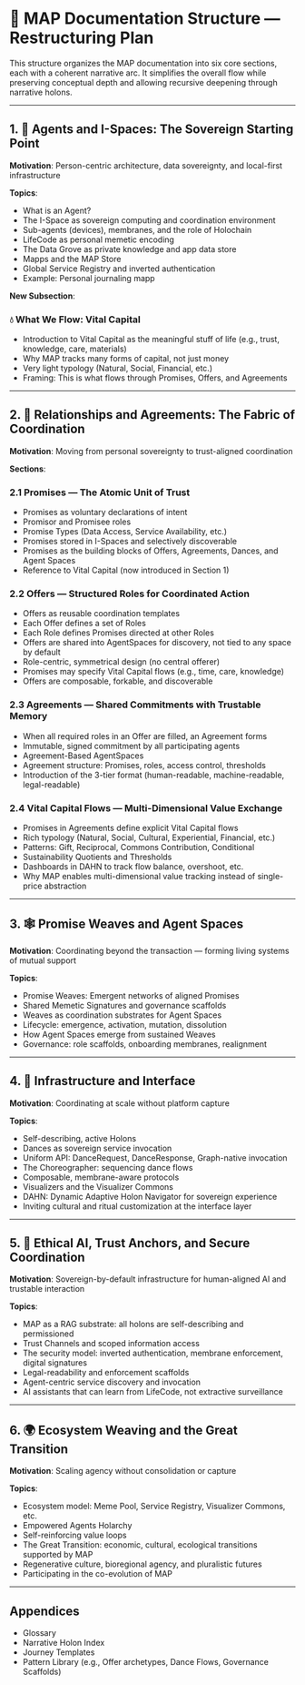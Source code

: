 # 🧭 MAP Documentation Structure — Restructuring Plan

This structure organizes the MAP documentation into six core sections, each with a coherent narrative arc. It simplifies the overall flow while preserving conceptual depth and allowing recursive deepening through narrative holons.

---

## 1. 🧍 Agents and I-Spaces: The Sovereign Starting Point

**Motivation**: Person-centric architecture, data sovereignty, and local-first infrastructure

**Topics**:
- What is an Agent?
- The I-Space as sovereign computing and coordination environment
- Sub-agents (devices), membranes, and the role of Holochain
- LifeCode as personal memetic encoding
- The Data Grove as private knowledge and app data store
- Mapps and the MAP Store
- Global Service Registry and inverted authentication
- Example: Personal journaling mapp

**New Subsection**:
### 💧 What We Flow: Vital Capital
- Introduction to Vital Capital as the meaningful stuff of life (e.g., trust, knowledge, care, materials)
- Why MAP tracks many forms of capital, not just money
- Very light typology (Natural, Social, Financial, etc.)
- Framing: This is what flows through Promises, Offers, and Agreements

---

## 2. 🤝 Relationships and Agreements: The Fabric of Coordination

**Motivation**: Moving from personal sovereignty to trust-aligned coordination

**Sections**:

### 2.1 Promises — The Atomic Unit of Trust
- Promises as voluntary declarations of intent
- Promisor and Promisee roles
- Promise Types (Data Access, Service Availability, etc.)
- Promises stored in I-Spaces and selectively discoverable
- Promises as the building blocks of Offers, Agreements, Dances, and Agent Spaces
- Reference to Vital Capital (now introduced in Section 1)

### 2.2 Offers — Structured Roles for Coordinated Action
- Offers as reusable coordination templates
- Each Offer defines a set of Roles
- Each Role defines Promises directed at other Roles
- Offers are shared into AgentSpaces for discovery, not tied to any space by default
- Role-centric, symmetrical design (no central offerer)
- Promises may specify Vital Capital flows (e.g., time, care, knowledge)
- Offers are composable, forkable, and discoverable

### 2.3 Agreements — Shared Commitments with Trustable Memory
- When all required roles in an Offer are filled, an Agreement forms
- Immutable, signed commitment by all participating agents
- Agreement-Based AgentSpaces
- Agreement structure: Promises, roles, access control, thresholds
- Introduction of the 3-tier format (human-readable, machine-readable, legal-readable)

### 2.4 Vital Capital Flows — Multi-Dimensional Value Exchange
- Promises in Agreements define explicit Vital Capital flows
- Rich typology (Natural, Social, Cultural, Experiential, Financial, etc.)
- Patterns: Gift, Reciprocal, Commons Contribution, Conditional
- Sustainability Quotients and Thresholds
- Dashboards in DAHN to track flow balance, overshoot, etc.
- Why MAP enables multi-dimensional value tracking instead of single-price abstraction

---

## 3. 🕸️ Promise Weaves and Agent Spaces

**Motivation**: Coordinating beyond the transaction — forming living systems of mutual support

**Topics**:
- Promise Weaves: Emergent networks of aligned Promises
- Shared Memetic Signatures and governance scaffolds
- Weaves as coordination substrates for Agent Spaces
- Lifecycle: emergence, activation, mutation, dissolution
- How Agent Spaces emerge from sustained Weaves
- Governance: role scaffolds, onboarding membranes, realignment

---

## 4. 🔧 Infrastructure and Interface

**Motivation**: Coordinating at scale without platform capture

**Topics**:
- Self-describing, active Holons
- Dances as sovereign service invocation
- Uniform API: DanceRequest, DanceResponse, Graph-native invocation
- The Choreographer: sequencing dance flows
- Composable, membrane-aware protocols
- Visualizers and the Visualizer Commons
- DAHN: Dynamic Adaptive Holon Navigator for sovereign experience
- Inviting cultural and ritual customization at the interface layer

---

## 5. 🧠 Ethical AI, Trust Anchors, and Secure Coordination

**Motivation**: Sovereign-by-default infrastructure for human-aligned AI and trustable interaction

**Topics**:
- MAP as a RAG substrate: all holons are self-describing and permissioned
- Trust Channels and scoped information access
- The security model: inverted authentication, membrane enforcement, digital signatures
- Legal-readability and enforcement scaffolds
- Agent-centric service discovery and invocation
- AI assistants that can learn from LifeCode, not extractive surveillance

---

## 6. 🌍 Ecosystem Weaving and the Great Transition

**Motivation**: Scaling agency without consolidation or capture

**Topics**:
- Ecosystem model: Meme Pool, Service Registry, Visualizer Commons, etc.
- Empowered Agents Holarchy
- Self-reinforcing value loops
- The Great Transition: economic, cultural, ecological transitions supported by MAP
- Regenerative culture, bioregional agency, and pluralistic futures
- Participating in the co-evolution of MAP

---

## Appendices

- Glossary
- Narrative Holon Index
- Journey Templates
- Pattern Library (e.g., Offer archetypes, Dance Flows, Governance Scaffolds)